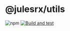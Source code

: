 # @julesrx/utils

![npm](https://img.shields.io/npm/v/%40julesrx/utils)
[![Build and test](https://github.com/julesrx/utils/actions/workflows/build-and-test.yml/badge.svg)](https://github.com/julesrx/utils/actions/workflows/build-and-test.yml)
